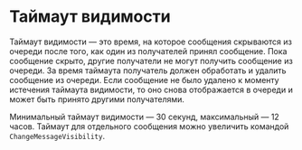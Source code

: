 # Таймаут видимости

Таймаут видимости — это время, на которое сообщения скрываются из очереди после того, как один из получателей принял сообщение. Пока сообщение скрыто, другие получатели не могут получить сообщение из очереди. За время таймаута получатель должен обработать и удалить сообщение из очереди. Если сообщение не было удалено к моменту истечения таймаута видимости, то оно снова отображается в очереди и может быть принято другими получателями. 

Минимальный таймаут видимости — 30 секунд, максимальный — 12 часов. Таймаут для отдельного сообщения можно увеличить командой `ChangeMessageVisibility`.